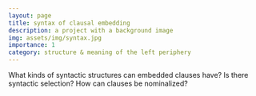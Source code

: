 ```yaml
---
layout: page
title: syntax of clausal embedding
description: a project with a background image
img: assets/img/syntax.jpg
importance: 1
category: structure & meaning of the left periphery
---
```


What kinds of syntactic structures can embedded clauses have? Is there syntactic selection? How can clauses be nominalized?
